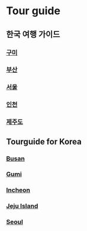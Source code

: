 # Tour guide

## 한국 여행 가이드

### [구미](https://github.com/chobocho/tourguide/blob/master/Gumi/README_KR.md)    
### [부산](https://github.com/chobocho/tourguide/blob/master/Busan/README_KR.md)    
### [서울](https://github.com/chobocho/tourguide/blob/master/Seoul/README_KR.md)  
### [인천](https://github.com/chobocho/tourguide/blob/master/Incheon/README_KR.md)  
### [제주도](https://github.com/chobocho/tourguide/blob/master/JejuIsland/README_KR.md)    
  
## Tourguide for Korea

### [Busan](https://github.com/chobocho/tourguide/blob/master/Busan/README.md)    
### [Gumi](https://github.com/chobocho/tourguide/blob/master/Gumi/README.md)    
### [Incheon](https://github.com/chobocho/tourguide/blob/master/Incheon/README_KR.md)  
### [Jeju Island](https://github.com/chobocho/tourguide/blob/master/JejuIsland/README.md)    
### [Seoul](https://github.com/chobocho/tourguide/blob/master/Seoul/README.md)    